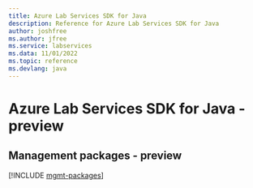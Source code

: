 ```yaml
---
title: Azure Lab Services SDK for Java
description: Reference for Azure Lab Services SDK for Java
author: joshfree
ms.author: jfree
ms.service: labservices
ms.data: 11/01/2022
ms.topic: reference
ms.devlang: java
---
```

# Azure Lab Services SDK for Java - preview

## Management packages - preview
[!INCLUDE [mgmt-packages](lab-services-mgmt-index.md)]